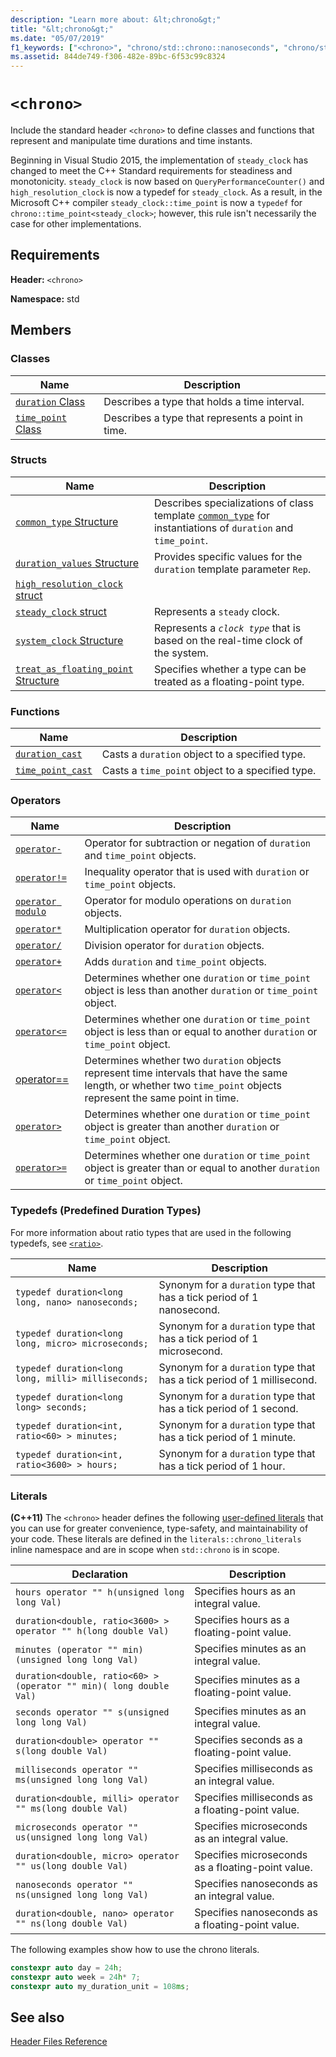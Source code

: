 ```yaml
---
description: "Learn more about: &lt;chrono&gt;"
title: "&lt;chrono&gt;"
ms.date: "05/07/2019"
f1_keywords: ["<chrono>", "chrono/std::chrono::nanoseconds", "chrono/std::chrono::minutes", "chrono/std::chrono::seconds", "chrono/std::chrono::hours", "chrono/std::chrono::milliseconds", "chrono/std::chrono::microseconds"]
ms.assetid: 844de749-f306-482e-89bc-6f53c99c8324
---
```

# `<chrono>`

Include the standard header `<chrono>` to define classes and functions that represent and manipulate time durations and time instants.

Beginning in Visual Studio 2015, the implementation of `steady_clock` has changed to meet the C++ Standard requirements for steadiness and monotonicity. `steady_clock` is now based on `QueryPerformanceCounter()` and `high_resolution_clock` is now a typedef for `steady_clock`. As a result, in the Microsoft C++ compiler `steady_clock::time_point` is now a `typedef` for `chrono::time_point<steady_clock>`; however, this rule isn't necessarily the case for other implementations.

## Requirements

**Header:** `<chrono>`

**Namespace:** std

## Members

### Classes

|Name|Description|
|-|-|
|[`duration` Class](../standard-library/duration-class.md)|Describes a type that holds a time interval.|
|[`time_point` Class](../standard-library/time-point-class.md)|Describes a type that represents a point in time.|

### Structs

|Name|Description|
|-|-|
|[`common_type` Structure](../standard-library/common-type-structure.md)|Describes specializations of class template [`common_type`](../standard-library/common-type-class.md) for instantiations of `duration` and `time_point`.|
|[`duration_values` Structure](../standard-library/duration-values-structure.md)|Provides specific values for the `duration` template parameter `Rep`.|
|[`high_resolution_clock` struct](../standard-library/high-resolution-clock-struct.md)||
|[`steady_clock` struct](../standard-library/steady-clock-struct.md)|Represents a `steady` clock.|
|[`system_clock` Structure](../standard-library/system-clock-structure.md)|Represents a *`clock type`* that is based on the real-time clock of the system.|
|[`treat_as_floating_point` Structure](../standard-library/treat-as-floating-point-structure.md)|Specifies whether a type can be treated as a floating-point type.|

### Functions

|Name|Description|
|-|-|
|[`duration_cast`](../standard-library/chrono-functions.md#duration_cast)|Casts a `duration` object to a specified type.|
|[`time_point_cast`](../standard-library/chrono-functions.md#time_point_cast)|Casts a `time_point` object to a specified type.|

### Operators

|Name|Description|
|-|-|
|[`operator-`](../standard-library/chrono-operators.md#operator-)|Operator for subtraction or negation of `duration` and `time_point` objects.|
|[`operator!=`](../standard-library/chrono-operators.md#op_neq)|Inequality operator that is used with `duration` or `time_point` objects.|
|[`operator modulo`](../standard-library/chrono-operators.md#op_modulo)|Operator for modulo operations on `duration` objects.|
|[`operator*`](../standard-library/chrono-operators.md#op_star)|Multiplication operator for `duration` objects.|
|[`operator/`](../standard-library/chrono-operators.md#op_div)|Division operator for `duration` objects.|
|[`operator+`](../standard-library/chrono-operators.md#op_add)|Adds `duration` and `time_point` objects.|
|[`operator<`](../standard-library/chrono-operators.md#op_lt)|Determines whether one `duration` or `time_point` object is less than another `duration` or `time_point` object.|
|[`operator<=`](../standard-library/chrono-operators.md#op_lt_eq)|Determines whether one `duration` or `time_point` object is less than or equal to another `duration` or `time_point` object.|
|[operator==](../standard-library/chrono-operators.md#op_eq_eq)|Determines whether two `duration` objects represent time intervals that have the same length, or whether two `time_point` objects represent the same point in time.|
|[`operator>`](../standard-library/chrono-operators.md#op_gt)|Determines whether one `duration` or `time_point` object is greater than another `duration` or `time_point` object.|
|[`operator>=`](../standard-library/chrono-operators.md#op_gt_eq)|Determines whether one `duration` or `time_point` object is greater than or equal to another `duration` or `time_point` object.|

### Typedefs (Predefined Duration Types)

For more information about ratio types that are used in the following typedefs, see [`<ratio>`](../standard-library/ratio.md).

|Name|Description|
|-|-|
|`typedef duration<long long, nano> nanoseconds;`|Synonym for a `duration` type that has a tick period of 1 nanosecond.|
|`typedef duration<long long, micro> microseconds;`|Synonym for a `duration` type that has a tick period of 1 microsecond.|
|`typedef duration<long long, milli> milliseconds;`|Synonym for a `duration` type that has a tick period of 1 millisecond.|
|`typedef duration<long long> seconds;`|Synonym for a `duration` type that has a tick period of 1 second.|
|`typedef duration<int, ratio<60> > minutes;`|Synonym for a `duration` type that has a tick period of 1 minute.|
|`typedef duration<int, ratio<3600> > hours;`|Synonym for a `duration` type that has a tick period of 1 hour.|

### Literals

**(C++11)** The `<chrono>` header defines the following [user-defined literals](../cpp/user-defined-literals-cpp.md) that you can use for greater convenience, type-safety, and maintainability of your code. These literals are defined in the `literals::chrono_literals` inline namespace and are in scope when `std::chrono` is in scope.

|Declaration|Description|
|-|-|
|`hours operator "" h(unsigned long long Val)`|Specifies hours as an integral value.|
|`duration<double, ratio<3600> > operator "" h(long double Val)`|Specifies hours as a floating-point value.|
|`minutes (operator "" min)(unsigned long long Val)`|Specifies minutes as an integral value.|
|`duration<double, ratio<60> > (operator "" min)( long double Val)`|Specifies minutes as a floating-point value.|
|`seconds operator "" s(unsigned long long Val)`|Specifies minutes as an integral value.|
|`duration<double> operator "" s(long double Val)`|Specifies seconds as a floating-point value.|
|`milliseconds operator "" ms(unsigned long long Val)`|Specifies milliseconds as an integral value.|
|`duration<double, milli> operator "" ms(long double Val)`|Specifies milliseconds as a floating-point value.|
|`microseconds operator "" us(unsigned long long Val)`|Specifies microseconds as an integral value.|
|`duration<double, micro> operator "" us(long double Val)`|Specifies microseconds as a floating-point value.|
|`nanoseconds operator "" ns(unsigned long long Val)`|Specifies nanoseconds as an integral value.|
|`duration<double, nano> operator "" ns(long double Val)`|Specifies nanoseconds as a floating-point value.|

The following examples show how to use the chrono literals.

```cpp
constexpr auto day = 24h;
constexpr auto week = 24h* 7;
constexpr auto my_duration_unit = 108ms;
```

## See also

[Header Files Reference](../standard-library/cpp-standard-library-header-files.md)
